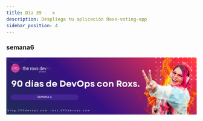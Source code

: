 ```yaml
---
title: Día 39 -  x
description: Despliega tu aplicación Roxs-voting-app
sidebar_position: 4
---
```


### semana6
![](../../static/images/banner/6.png)